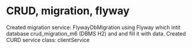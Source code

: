 # CRUD, migration, flyway
Created migration service: FlywayDbMigration using Flyway which intit database crud_migration_m6 (DBMS H2) and and fill it with data. 
Created CURD service class: clientService 
